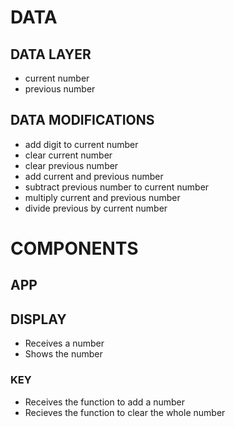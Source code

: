 # DATA

## DATA LAYER

- current number
- previous number

## DATA MODIFICATIONS

- add digit to current number
- clear current number
- clear previous number
- add current and previous number
- subtract previous number to current number
- multiply current and previous number
- divide previous by current number

# COMPONENTS

## APP

## DISPLAY

- Receives a number
- Shows the number

### KEY

- Receives the function to add a number
- Recieves the function to clear the whole number
